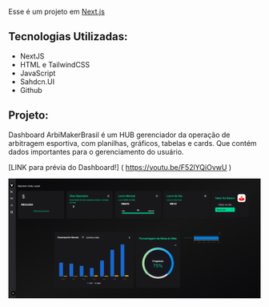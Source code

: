 Esse é um projeto em [Next.js](https://nextjs.org)

## Tecnologias Utilizadas:

- NextJS
- HTML e TailwindCSS
- JavaScript
- Sahdcn.UI
- Github

## Projeto:

Dashboard ArbiMakerBrasil é um HUB gerenciador da operação de arbitragem esportiva, com planilhas, gráficos, tabelas e cards. Que contém dados importantes para o gerenciamento do usuário.

[LINK para prévia do Dashboard!]
( https://youtu.be/F52lYQiOvwU )

![Painel Principal](/public/fotos/Dashboard-painel.png)


